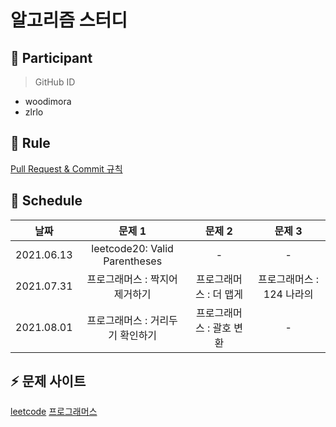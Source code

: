 # 알고리즘 스터디

## 👯 Participant

> GitHub ID

- woodimora
- zlrlo

## 📌 Rule

[Pull Request & Commit 규칙]()

## 📆 Schedule

|    날짜    |            문제 1             | 문제 2 | 문제 3 |
| :--------: | :---------------------------: | :----: | :----: |
| 2021.06.13 | leetcode20: Valid Parentheses |   -    |   -    |
| 2021.07.31 | 프로그래머스 : 짝지어 제거하기 | 프로그래머스 : 더 맵게 | 프로그래머스 : 124 나라의  |
| 2021.08.01 | 프로그래머스 : 거리두기 확인하기 | 프로그래머스 : 괄호 변환 |   -    |

## ⚡️ 문제 사이트

[leetcode](https://leetcode.com/problemset/all/)
[프로그래머스](https://programmers.co.kr/learn/challenges?tab=all_challenges)
